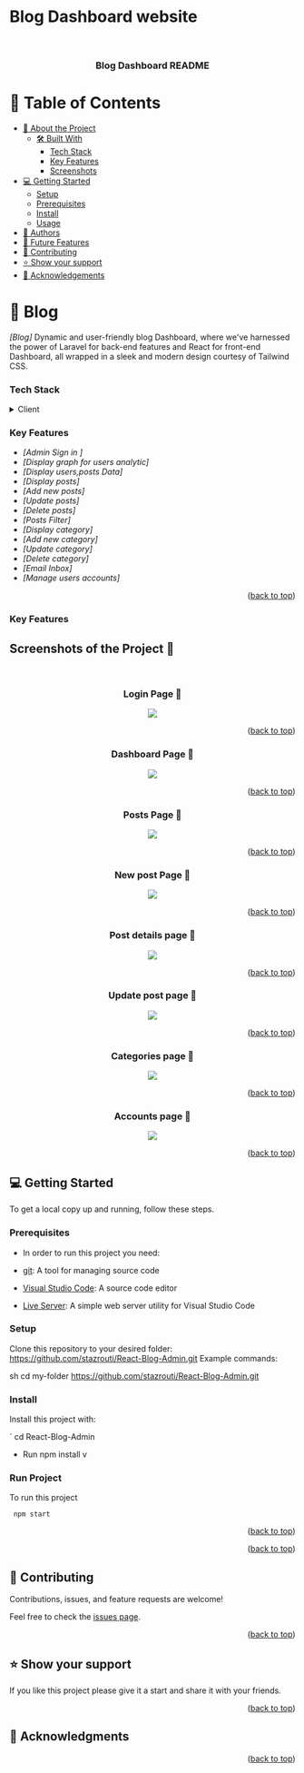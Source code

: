 

# Blog Dashboard website

<a name="readme-top"></a>
<div align="center">
  <br/>

  <h3><b>Blog Dashboard README</b></h3>

</div>


# 📗 Table of Contents

- [📖 About the Project](#about-project)
  - [🛠 Built With](#built-with)
    - [Tech Stack](#tech-stack)
    - [Key Features](#key-features)
    - [Screenshots](#Screenshots)
- [💻 Getting Started](#getting-started)
  - [Setup](#setup)
  - [Prerequisites](#prerequisites)
  - [Install](#install)
  - [Usage](#usage)
- [👥 Authors](#authors)
- [🔭 Future Features](#future-features)
- [🤝 Contributing](#contributing)
- [⭐️ Show your support](#support)
- [🙏 Acknowledgements](#acknowledgements)


# 📖 Blog   <a name="about-project"></a>
*[Blog]* Dynamic and user-friendly blog Dashboard, where we've harnessed the power of Laravel for back-end features and React for front-end Dashboard, all wrapped in a sleek and modern design courtesy of Tailwind CSS.




### Tech Stack <a name="tech-stack"></a>

<details>
  <summary>Client</summary>
  <ul>
    <li><a href="#">React  </a></li>
    <li><a href="#">Tailwindcss </a></li>
    <li><a href="#">sweetalert2 </a></li>
    <li><a href="#">chart.js </a></li>
    <li><a href="#">Axios </a></li>
    
  </ul>
    <summary>Server</summary>
  <ul>
    <li><a href="#">Laravel  </a></li>
    <li><a href="#">Mysql </a></li>
    
  </ul>

</details>

### Key Features <a name="key-features"></a>


- *[Admin Sign in ]*
- *[Display graph for users analytic]*
- *[Display users,posts Data]*
- *[Display posts]*
- *[Add new posts]*
- *[Update posts]*
- *[Delete posts]*
- *[Posts Filter]*
- *[Display category]*
- *[Add new category]*
- *[Update category]*
- *[Delete category]*
- *[Email Inbox]*
- *[Manage users accounts]*


<p align="right">(<a href="#readme-top">back to top</a>)</p>

### Key Features <a name="Screenshots"></a>
<h2>Screenshots of the Project 📸</h2>
<br>
<h3 align='center'>Login Page 🏡</h3>
<div align='center'>
<img src='https://raw.githubusercontent.com/stazrouti/React-Blog-Admin/main/public/Blog-img/admin login.png'/>
</div>
<p align="right">(<a href="#readme-top">back to top</a>)</p>

<h3 align='center'>Dashboard Page 🏡</h3>
<div align='center'>
<img src='https://raw.githubusercontent.com/stazrouti/React-Blog-Admin/main/public/Blog-img/dashboard.jpeg'/>
</div>

<p align="right">(<a href="#readme-top">back to top</a>)</p>

<h3 align='center'>Posts Page 🏡</h3>
<div align='center'>
<img src='https://raw.githubusercontent.com/stazrouti/React-Blog-Admin/main/public/Blog-img/posts.jpeg'/>
</div>

<p align="right">(<a href="#readme-top">back to top</a>)</p>

<h3 align='center'>New post Page 🏡</h3>
<div align='center'>
<img src='https://raw.githubusercontent.com/stazrouti/React-Blog-Admin/main/public/Blog-img/new post.jpeg'/>
</div>

<p align="right">(<a href="#readme-top">back to top</a>)</p>

<h3 align='center'>Post details page 🏡</h3>
<div align='center'>
<img src='https://raw.githubusercontent.com/stazrouti/React-Blog-Admin/main/public/Blog-img/post info.jpeg'/>
</div>

<p align="right">(<a href="#readme-top">back to top</a>)</p>


<h3 align='center'>Update post page 🏡</h3>
<div align='center'>
<img src='https://raw.githubusercontent.com/stazrouti/React-Blog-Admin/main/public/Blog-img/update posts info.jpeg'/>
</div>

<p align="right">(<a href="#readme-top">back to top</a>)</p>


<h3 align='center'>Categories page 🏡</h3>
<div align='center'>
<img src='https://raw.githubusercontent.com/stazrouti/React-Blog-Admin/main/public/Blog-img/categories.jpeg'/>
</div>

<p align="right">(<a href="#readme-top">back to top</a>)</p>


<h3 align='center'>Accounts page 🏡</h3>
<div align='center'>
<img src='https://raw.githubusercontent.com/stazrouti/React-Blog-Admin/main/public/Blog-img/Accounts.jpeg'/>
</div>

<p align="right">(<a href="#readme-top">back to top</a>)</p>



## 💻 Getting Started <a name="getting-started"></a>

To get a local copy up and running, follow these steps.

### Prerequisites

- In order to run this project you need:

- [git](https://git-scm.com/downloads): A tool for managing source code
- [Visual Studio Code](https://code.visualstudio.com/): A source code editor
- [Live Server](https://marketplace.visualstudio.com/items?itemName=ritwickdey.LiveServer): A simple web server utility for Visual Studio Code

### Setup

Clone this repository to your desired folder:
https://github.com/stazrouti/React-Blog-Admin.git
 Example commands:

sh
  cd my-folder
https://github.com/stazrouti/React-Blog-Admin.git


### Install

Install this project with:

` cd React-Blog-Admin
  - Run npm install v





### Run Project
To run this project

```shell
 npm start
```


<p align="right">(<a href="#readme-top">back to top</a>)</p>


<p align="right">(<a href="#readme-top">back to top</a>)</p>

## 🤝 Contributing <a name="contributing"></a>

Contributions, issues, and feature requests are welcome!

Feel free to check the [issues page](../../issues/).

<p align="right">(<a href="#readme-top">back to top</a>)</p>

## ⭐️ Show your support <a name="support"></a>

If you like this project please give it a start and share it with your friends. 

<p align="right">(<a href="#readme-top">back to top</a>)</p>

## 🙏 Acknowledgments <a name="acknowledgements"></a>

<p align="right">(<a href="#readme-top">back to top</a>)</p>



